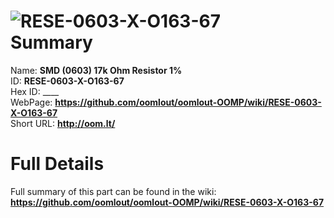 
![RESE-0603-X-O163-67](https://github.com/oomlout/oomlout-OOMP/blob/master/parts/RESE-0603-X-O163-67/RESE-0603-X-O163-67_420.jpg)   
Summary
=================
  
Name: __SMD (0603) 17k Ohm Resistor 1%__    
ID: __RESE-0603-X-O163-67__   
Hex ID: ____   
WebPage: __https://github.com/oomlout/oomlout-OOMP/wiki/RESE-0603-X-O163-67__   
Short URL: __http://oom.lt/__   

Full Details
==========================
Full summary of this part can be found in the wiki:   
__https://github.com/oomlout/oomlout-OOMP/wiki/RESE-0603-X-O163-67__    


